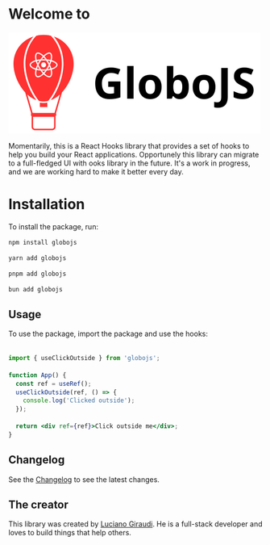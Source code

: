 
# Welcome to

<img src='./public/imagotipos/imagotipo1bg.png' />

Momentarily, this is a React Hooks library that provides a set of hooks to help you build your React applications. Opportunely this library
can migrate to a full-fledged UI with ooks library in the future. It's a work in progress, and we are working hard to make it better every day.

# Installation

To install the package, run:

```bash
npm install globojs
```

```bash
yarn add globojs
```

```bash
pnpm add globojs
```

```bash
bun add globojs
```

## Usage

To use the package, import the package and use the hooks:

```jsx

import { useClickOutside } from 'globojs';

function App() {
  const ref = useRef();
  useClickOutside(ref, () => {
    console.log('Clicked outside');
  });

  return <div ref={ref}>Click outside me</div>;
}
```

## Changelog

See the [Changelog](/docs/changelog--docs) to see the latest changes.

## The creator

This library was created by [Luciano Giraudi](https://lucianogiraudi.com). He is a full-stack developer and loves to build things that help others.
